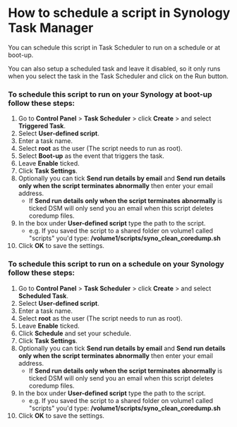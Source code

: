 # How to schedule a script in Synology Task Manager

You can schedule this script in Task Scheduler to run on a schedule or at boot-up.

You can also setup a scheduled task and leave it disabled, so it only runs when you select the task in the Task Scheduler and click on the Run button.

### To schedule this script to run on your Synology at boot-up follow these steps:

1. Go to **Control Panel** > **Task Scheduler** > click **Create** > and select **Triggered Task**.
2. Select **User-defined script**.
3. Enter a task name.
4. Select **root** as the user (The script needs to run as root).
5. Select **Boot-up** as the event that triggers the task.
6. Leave **Enable** ticked.
7. Click **Task Settings**.
8. Optionally you can tick **Send run details by email** and **Send run details only when the script terminates abnormally** then enter your email address.
   - If **Send run details only when the script terminates abnormally** is ticked DSM will only send you an email when this script deletes coredump files.
10. In the box under **User-defined script** type the path to the script. 
    - e.g. If you saved the script to a shared folder on volume1 called "scripts" you'd type: **/volume1/scripts/syno_clean_coredump.sh**
11. Click **OK** to save the settings.


### To schedule this script to run on a schedule on your Synology follow these steps:

1. Go to **Control Panel** > **Task Scheduler** > click **Create** > and select **Scheduled Task**.
2. Select **User-defined script**.
3. Enter a task name.
4. Select **root** as the user (The script needs to run as root).
5. Leave **Enable** ticked.
6. Click **Schedule** and set your schedule.
7. Click **Task Settings**.
8. Optionally you can tick **Send run details by email** and **Send run details only when the script terminates abnormally** then enter your email address.
   - If **Send run details only when the script terminates abnormally** is ticked DSM will only send you an email when this script deletes coredump files.
10. In the box under **User-defined script** type the path to the script. 
    - e.g. If you saved the script to a shared folder on volume1 called "scripts" you'd type: **/volume1/scripts/syno_clean_coredump.sh**
11. Click **OK** to save the settings.


